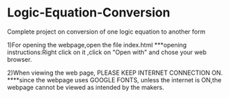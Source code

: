 # Logic-Equation-Conversion
Complete project on conversion of one logic equation to another form


1)For opening the webpage,open the file index.html
***opening instructions:Right click on it ,click on "Open with" and chose your web browser.

2)When viewing the web page, PLEASE KEEP INTERNET CONNECTION ON.
****since the webpage uses GOOGLE FONTS, unless the internet is ON,the webpage cannot be viewed as intended by the makers.
